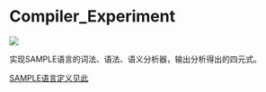 # Compiler_Experiment

![](https://github.com/HIBIKl/Compiler_Experiment/blob/main/resources/ascii_art.png)
                                                                                         
实现SAMPLE语言的词法、语法、语义分析器，输出分析得出的四元式。

[SAMPLE语言定义见此](https://github.com/HIBIKl/Compiler_Experiment/blob/main/sample_definition.md)
